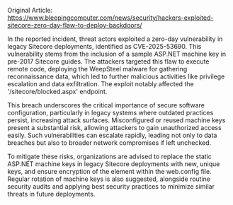 Original Article: https://www.bleepingcomputer.com/news/security/hackers-exploited-sitecore-zero-day-flaw-to-deploy-backdoors/

In the reported incident, threat actors exploited a zero-day vulnerability in legacy Sitecore deployments, identified as CVE-2025-53690. This vulnerability stems from the inclusion of a sample ASP.NET machine key in pre-2017 Sitecore guides. The attackers targeted this flaw to execute remote code, deploying the WeepSteel malware for gathering reconnaissance data, which led to further malicious activities like privilege escalation and data exfiltration. The exploit notably affected the '/sitecore/blocked.aspx' endpoint.

This breach underscores the critical importance of secure software configuration, particularly in legacy systems where outdated practices persist, increasing attack surfaces. Misconfigured or reused machine keys present a substantial risk, allowing attackers to gain unauthorized access easily. Such vulnerabilities can escalate rapidly, leading not only to data breaches but also to broader network compromises if left unchecked.

To mitigate these risks, organizations are advised to replace the static ASP.NET machine keys in legacy Sitecore deployments with new, unique keys, and ensure encryption of the <machineKey> element within the web.config file. Regular rotation of machine keys is also suggested, alongside routine security audits and applying best security practices to minimize similar threats in future deployments.